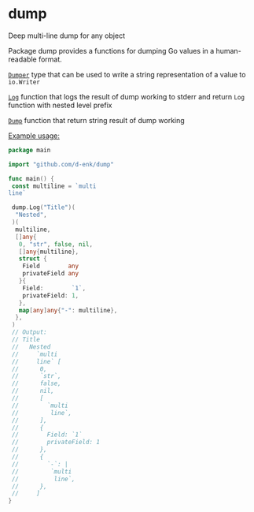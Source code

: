 # dump

Deep multi-line dump for any object

Package dump provides a functions for dumping Go values in a human-readable format.

[`Dumper`](dump.go#L22) type that can be used to write a string representation of a value to `io.Writer`

[`Log`](dump.go#L30) function that logs the result of dump working to stderr
and return `Log` function with nested level prefix

[`Dump`](dump.go#L42) function that return string result of dump working

[Example usage:](dump_test.go)

```go
package main

import "github.com/d-enk/dump"

func main() {
 const multiline = `multi
line`

 dump.Log("Title")(
  "Nested",
 )(
  multiline,
  []any{
   0, "str", false, nil,
   []any{multiline},
   struct {
    Field        any
    privateField any
   }{
    Field:        `1`,
    privateField: 1,
   },
   map[any]any{"-": multiline},
  },
 )
 // Output:
 // Title
 //   Nested
 //     `multi
 //     line` [
 //      0,
 //      `str`,
 //      false,
 //      nil,
 //      [
 //        `multi
 //         line`,
 //      ],
 //      {
 //        Field: `1`
 //        privateField: 1
 //      },
 //      {
 //        `-`: |
 //         `multi
 //          line`,
 //      },
 //     ]
}
```
